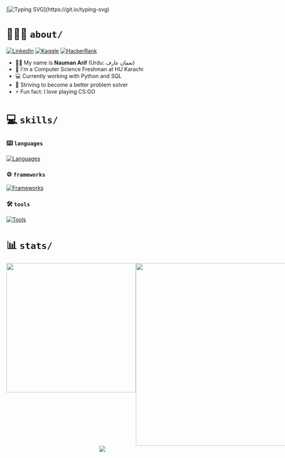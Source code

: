 
[![Typing SVG](https://readme-typing-svg.herokuapp.com?font=Press+Start+2P&size=36&duration=3000&pause=10000&color=1f6fea&center=true&vCenter=true&width=800&height=60&lines=Hello%2C+world!)](https://git.io/typing-svg)

# 🧑🏽‍💻 `about/`

[![LinkedIn](https://img.shields.io/badge/LinkedIn-%230077B5.svg?&style=flat-square&logo=linkedin&labelColor=0b65c3&logoColor=white&color=0b65c3)](https://linkedin.com/in/naumanaarif)
[![Kaggle](https://img.shields.io/badge/Kaggle-%230077B5.svg?&style=flat-square&logo=kaggle&labelColor=20beff&logoColor=white&color=20beff)](https://www.kaggle.com/naumanaarif)
[![HackerRank](https://img.shields.io/badge/HackerRank-%231877F2.svg?&style=flat-square&logo=hackerrank&color=0c131c)](https://www.hackerrank.com/naumanaarif)
<!-- [![DataCamp](https://img.shields.io/badge/DataCamp-%231877F2.svg?&style=flat-square&logo=datacamp&labelColor=05192d&logoColor=03ed61&color=05192d)](https://www.datacamp.com/profile/naumanaarif) -->
<!-- [![Medium](https://img.shields.io/badge/Medium-%231877F2.svg?&style=flat-square&logo=medium&color=black)](https://medium.com/@naumanaarif) -->

- 👨🏽 My name is **Nauman Arif** (Urdu: نعمان عارف)
- 🏫 I'm a Computer Science Freshman at HU Karachi
- 💻 Currently working with Python and SQL
- 🌱 Striving to become a better problem solver
- ⚡ Fun fact: I love playing CS:GO

# 💻 `skills/`

### ⌨️ `languages`

[![Languages](https://skillicons.dev/icons?i=python,c,cpp,js,html,css,bash,md,regex&theme=dark)](#)

### ⚙️ `frameworks`
[![Frameworks](https://skillicons.dev/icons?i=django,fastapi,selenium,flask,bootstrap&theme=dark)](#)

### 🛠️ `tools`

[![Tools](https://skillicons.dev/icons?i=git,github,linux,vscode,powershell,mysql,ps&theme=dark)](#)

# 📊 `stats/`

<div align=center>

<div style="display: flex; justify-content: space-between;">

<!-- LANGS -->
<img src="https://github-readme-stats.vercel.app/api/top-langs/?username=naumanaarif&hide=Jupyter%20Notebook&title_color=ffffff&hide_border=true&show_icons=true&theme=github_dark&layout=compact" height="" width="340" style="margin-bottom: 10px">

<!-- STREAK -->
<img src="https://github-readme-streak-stats.herokuapp.com?user=naumanaarif&theme=github-dark-blue&stroke=384963&hide_border=true&date_format=M%20j%5B%2C%20Y%5D" width="480">

<!-- RANK -->
<!-- <img src="https://github-readme-stats.vercel.app/api?username=naumanaarif&theme=github_dark&show_icons=true&hide_border=true&count_private=true&hide_title=true"> -->

</div>

<!-- CONTRIBUTION GRAPH -->
<img src="https://activity-graph.herokuapp.com/graph?username=naumanaarif&theme=github-dark&hide_border=true&color=e5e5e5&custom_title=Contributions%20in%20last%2030%20days">

</div>

<!-- ![Views](https://komarev.com/ghpvc/?username=naumanaarif&color=1f6fea&style=for-the-badge&label=Profile+views) -->
